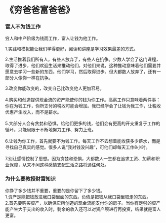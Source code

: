 # 《穷爸爸富爸爸》

### 富人不为钱工作

穷人和中产阶级为钱而工作，富人让钱为他工作。<br>

1.实践和模拟能让我们学得更好，阅读和讲座是学习效果最差的方式。<br>

2.生活推着我们所有人，有些人放弃了，有些人在抗争。少数人学会了这门课程，取得了进步，他们欢迎生活来推动他们，对他们来说，这种推动意味着他们需要并愿意去学习一些新的东西。他们学习，然后取得进步。但大都数人放弃了，还有一部分人像你一样在抗争。<br>

3.改变你能改变的，改变自己比改变他人更加容易。<br><br>
4.购买和创造提供现金流的资产能使你的钱为你工作。高薪工作只意味着两件事：你在为钱工作，你所支付的税收可能会增加。我已经学会了让钱为我工作，让税收优惠产生收入，而不是薪水。<br><br>
5.大部分人会有贪婪和恐惧。给他们更多的钱，他们会有更高的开支重复于工作的循环，只能局限于不断地努力工作、努力上班。<br><br>
6.让钱为你工作，首先就要不为钱工作。每天工作不去想着能收获多少薪水，而是寻找自己真实的感觉。很多人说“我对钱没兴趣”，可他们却每天工作8小时。<br><br>
7.别让感情控制了思想。因为贪婪和恐惧，大都数人一生都在追求工资、加薪和职业保障，从来不问这种感情支配生活之路将通往何处。


### 为什么要教授财富知识

你挣了多少钱并不重要，重要的是你留下了多少钱。<br>
1.资产是能把钱放进我口袋里面的东西。负债是把钱从我口袋里取走的东西。<br>
2.首先要购买资产，以确保它所创造的现金流能支付你的房子。当你有足够的资产能产生大于支出的收入时，剩余的收入还可以对资产项进行再投资，结果就是富人更富。<br>


